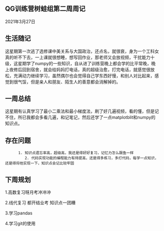 ## QG训练营树蛙组第二周周记

2021年3月27日

## 生活随记

​        这星期第一次逃了选修课中美关系与大国政治，还点名，就很衰，身为一个工科女真的听不下去，一上课就很想睡，想写回作业，那老师又会放视频，干扰能力十级，这星期学了numpy的一些知识，自从进了训练营晚上都会学的比平常晚，晚上夜修后回到宿舍，就会给妈妈打电话，真的超级治愈，打完电话，就感觉很放松，充满动力继续学习，虽然偶尔也会觉得自己学东西好慢，和别人对比起来，感觉到很气馁，但是亲人和朋友、陌生人的善意都会消解掉的。

## 一周总结

这星期有认真学习了最小二乘法和最小梯度法，刷了好几遍视频，看的懂，但是记不住，所已我都会多看几遍，和记笔记，然后还学了一点matplotblit和numpy的知识点。

## 存在问题

          1. 知识点遗忘率高，超级高，我还是得好好复习，记忆力怎么跟鱼一样
             2. 代码实现功能的编程能力有待提高，还是得多练习，多打代码，每学一点知识，还是得将他实现一下，知识点会记比较牢固

## 下周规划

1.高数复习呀月考冲冲冲

2.线代复习 都开结业考 知识点一团糟

3.学习pandas

4.学习git的使用